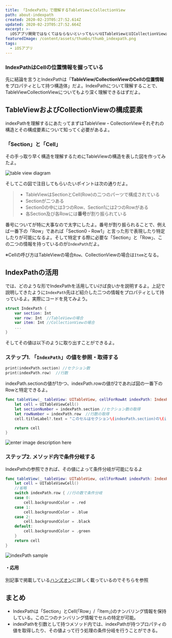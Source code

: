 ```yaml
---
title: 「IndexPath」で理解するTableViewとCollectionView
path: about-indexpath
created: 2020-02-23T05:27:52.614Z
updated: 2020-02-23T05:27:52.664Z
excerpt: >-
  iOSアプリ開発ではなくてはならないといってもいいUITableViewとUICollectionViewだけど、これらを理解する上で重要な概念が`IndexPath`だよ。初見では「IndexPathってなんだよ！！」って思った人も多いのではないかな？？  
featuredImage: /content/assets/thumbs/thumb_indexpath.png
tags:
  - iOSアプリ
---
```

### IndexPathはCellの位置情報を握っている
先に結論を言うとIndexPathは「**TableView/CollectionViewのCellの位置情報**をプロパティとして持つ構造体」だよ。IndexPathについて理解することで、TableViewCollectionViewについてもより深く理解できるはずだよ。

## TableViewおよびCollectionViewの構成要素
indexPathを理解するにあたってまずはTableView・CollectionViewそれぞれの構造とその構成要素について知ってく必要があるよ。


### 「Section」と「Cell」
その手っ取り早く構造を理解するためにTableViewの構造を表した図を作ってみたよ。

![table view diagram](https://i.gyazo.com/2b1723eab013c8eab71ccebbc4a19d34.png)

そしてこの図で注目してもらいたいポイントは次の通りだよ。

> - TableViewはSectionとCell(Row)の二つのパーツで構成されている
> - Sectionが二つある
> - Section0の中には3つのRow、Section1には2つのRowがある
> - 各Section及び各Rowには**番号**が割り振られている

番号についてが特に大事なので太字にしたよ。番号が割り振られることで、例えば一番下の「Row」であれば「Section0・Row1」と言った形で表現したり特定したりが可能になるよ。そして特定する際に必要な「Section」と「Row」、この二つの情報を持っているのが`IndexPath`だよ。

※Cellの呼び方はTableViewの場合`Row`、CollectionViewの場合は`Item`となる。

##  IndexPathの活用
では、どのような形でIndexPathを活用していけば良いかを説明するよ。上記で説明してきたように`IndexPath`先ほど紹介した二つの情報をプロパティとして持っているよ。実際にコードを見てみよう。
``` swift
struct IndexPath {
	var section: Int
	var row: Int  //TableViewの場合
	var item: Int //CollectionViewの場合	
	...
}
```
そしてその値は以下のように取り出すことができるよ。

### ステップ1. 「`IndexPath`」の値を参照・取得する
```swift
print(indexPath.section) //セクション数
print(indexPath.row)  //行数
```
indexPath.sectionの値が1かつ、indexPath.rowの値が2であれば図の一番下のRowと特定できるよ。

``` swift
func tableView(_ tableView: UITableView, cellForRowAt indexPath: IndexPath) -> UITableViewCell {
    let cell = UITableViewCell()
    let sectionNumber = indexPath.section //セクション数の取得
    let rowNumber = indexPath.row  //行数の取得
    cell.titleLabel?.text = "このセルはセクション\(indexPath.section)の\(indexPath.row)行目です"

    return cell
}
```
![enter image description here](https://i.gyazo.com/4345c7528ac18fa48e3226337e1da08c.png)

### ステップ2. メソッド内で条件分岐する
 IndexPathの参照できれば、その値によって条件分岐が可能になるよ

``` swift
func tableView(_ tableView: UITableView, cellForRowAt indexPath: IndexPath) -> UITableViewCell {
    let cell = UITableViewCell()
    //省略
    switch indexPath.row { //行の数で条件分岐
    case 0:
        cell.backgroundColor = .red
    case 1:
        cell.backgroundColor = .blue
    case 2:
        cell.backgroundColor = .black
    default:
        cell.backgroundColor = .green
    }
    return cell
}
```
![indexPath sample](https://i.gyazo.com/3ff9463b5c1c3e9d4792c465dc3ba8dc.png)

#### ・応用
別記事で掲載している[ハンズオン](#)に詳しく載っているのでそちらを参照

## まとめ
- IndexPathは「Section」とCell(「Row」/「Item」)のナンバリング情報を保持している。この二つのナンバリング情報でセルの特定が可能。
- indexPathを引数として持つメソッド内では、indexPathが持つプロパティの値を取得したり、その値よって行う処理の条件分岐を行うことができる。
